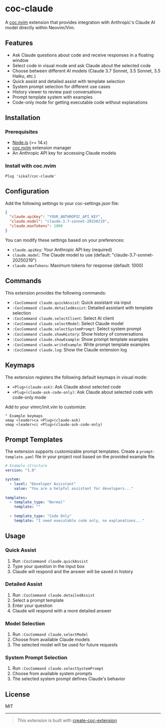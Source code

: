 # coc-claude

A [coc.nvim](https://github.com/neoclide/coc.nvim) extension that provides integration with Anthropic's Claude AI model directly within Neovim/Vim.

## Features

- Ask Claude questions about code and receive responses in a floating window
- Select code in visual mode and ask Claude about the selected code
- Choose between different AI models (Claude 3.7 Sonnet, 3.5 Sonnet, 3.5 Haiku, etc.)
- Quick assist and detailed assist with template selection
- System prompt selection for different use cases
- History viewer to review past conversations
- Prompt template system with examples
- Code-only mode for getting executable code without explanations

## Installation

### Prerequisites

- [Node.js](https://nodejs.org/en/) (>= 14.x)
- [coc.nvim](https://github.com/neoclide/coc.nvim) extension manager
- An Anthropic API key for accessing Claude models

### Install with coc.nvim

<!-- ```vim
:CocInstall coc-claude
``` -->

```init.vim
Plug 'sika7/coc-claude'
```

## Configuration

Add the following settings to your coc-settings.json file:

```json
{
  "claude.apiKey": "YOUR_ANTHROPIC_API_KEY",
  "claude.model": "claude-3.7-sonnet-20250219",
  "claude.maxTokens": 1000
}
```

You can modify these settings based on your preferences:

- `claude.apiKey`: Your Anthropic API key (required)
- `claude.model`: The Claude model to use (default: "claude-3.7-sonnet-20250219")
- `claude.maxTokens`: Maximum tokens for response (default: 1000)

## Commands

This extension provides the following commands:

- `:CocCommand claude.quickAssist`: Quick assistant via input
- `:CocCommand claude.detailedAssist`: Detailed assistant with template selection
- `:CocCommand claude.selectClient`: Select AI client
- `:CocCommand claude.selectModel`: Select Claude model
- `:CocCommand claude.selectSystemPrompt`: Select system prompt
- `:CocCommand claude.showHistory`: Show history of conversations
- `:CocCommand claude.showExample`: Show prompt template examples
- `:CocCommand claude.writeExample`: Write prompt template examples
- `:CocCommand claude.log`: Show the Claude extension log

## Keymaps

The extension registers the following default keymaps in visual mode:

- `<Plug>(claude-ask)`: Ask Claude about selected code
- `<Plug>(claude-ask-code-only)`: Ask Claude about selected code with code-only mode

Add to your vimrc/init.vim to customize:

```vim
" Example keymaps
vmap <leader>ca <Plug>(claude-ask)
vmap <leader>cc <Plug>(claude-ask-code-only)
```

## Prompt Templates

The extension supports customizable prompt templates. Create a `prompt-template.yaml` file in your project root based on the provided example file.

```yaml
# Example structure
version: "1.0"

system:
  - lavel: "Developer Assistant"
    value: "You are a helpful assistant for developers..."
    
templates:
  - template_type: "Normal"
    template: ""
    
  - template_type: "Code Only"
    template: "I need executable code only, no explanations..."
```

## Usage

### Quick Assist
1. Run `:CocCommand claude.quickAssist`
2. Type your question in the input box
3. Claude will respond and the answer will be saved in history

### Detailed Assist
1. Run `:CocCommand claude.detailedAssist`
2. Select a prompt template
3. Enter your question
4. Claude will respond with a more detailed answer

### Model Selection
1. Run `:CocCommand claude.selectModel`
2. Choose from available Claude models
3. The selected model will be used for future requests

### System Prompt Selection
1. Run `:CocCommand claude.selectSystemPrompt`
2. Choose from available system prompts
3. The selected system prompt defines Claude's behavior

## License

MIT

---

> This extension is built with [create-coc-extension](https://github.com/fannheyward/create-coc-extension)